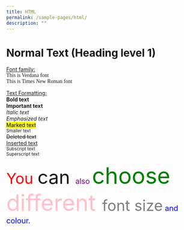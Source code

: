 ```yaml
---
title: HTML
permalink: /sample-pages/html/
description: ""
---
```


<h1> Normal Text (Heading level 1) </h1>

<u>Font family:</u><br>
<span style="font-family:verdana">This is Verdana font</span><br>
<span style="font-family:Times New Roman">This is Times New Roman font</span>

<u>Text Formatting:<br></u>
<b>Bold text</b><br>
<strong>Important text</strong><br>
<i>Italic text</i><br>
<em>Emphasized text</em><br>
<mark>Marked text</mark><br>
<small>Smaller text</small><br>
<del>Deleted text</del><br>
<ins>Inserted text</ins><br>
<sub>Subscript text</sub><br>
<sup>Superscript text</sup>

<span style="font-size:40px;color:red">You </span><span style="font-size:50px">can </span><span style="font-size:20px;color:purple">also </span><span style="font-size:60px;color:green">choose </span><span style="font-size:60px;color:pink">different </span><span style="font-size:40px;color:grey">font size</span><span style="font-size:20px; color:blue"> and colour.</span>